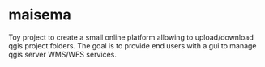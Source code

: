 # maisema
Toy project to create a small online platform allowing to upload/download qgis project folders. The goal is to provide end users with a gui to manage qgis server WMS/WFS services. 
